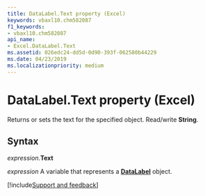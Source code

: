 ```yaml
---
title: DataLabel.Text property (Excel)
keywords: vbaxl10.chm582087
f1_keywords:
- vbaxl10.chm582087
api_name:
- Excel.DataLabel.Text
ms.assetid: 026edc24-dd5d-0d90-393f-062580b44229
ms.date: 04/23/2019
ms.localizationpriority: medium
---
```



# DataLabel.Text property (Excel)

Returns or sets the text for the specified object. Read/write **String**.


## Syntax

_expression_.**Text**

_expression_ A variable that represents a **[DataLabel](excel.datalabel(object).md)** object.




[!include[Support and feedback](~/includes/feedback-boilerplate.md)]